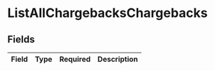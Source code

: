 # ListAllChargebacksChargebacks


## Fields

| Field       | Type        | Required    | Description |
| ----------- | ----------- | ----------- | ----------- |